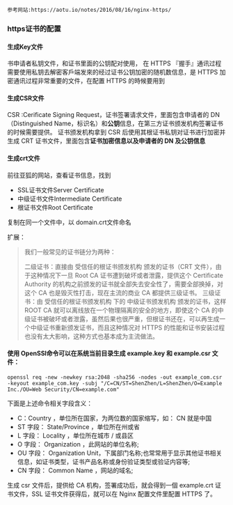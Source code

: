 `参考网站:https://aotu.io/notes/2016/08/16/nginx-https/ `

### https证书的配置

#### 生成Key文件

书申请者私钥文件，和证书里面的公钥配对使用，
在 HTTPS 『握手』通讯过程需要使用私钥去解密客戶端发來的经过证书公钥加密的随机数信息，是 HTTPS 加密通讯过程非常重要的文件，在配置 HTTPS 的時候要用到

#### 生成CSR文件

CSR :Cerificate Signing Request，证书签署请求文件，里面包含申请者的 DN（Distinguished Name，标识名）和**公钥**信息，在第三方证书颁发机构签署证书的时候需要提供。
证书颁发机构拿到 CSR 后使用其根证书私钥对证书进行加密并生成 CRT 证书文件，里面包含**证书加密信息以及申请者的 DN 及公钥信息**

#### 生成crt文件

前往亚狐的网站，查看证书信息，找到

- SSL证书文件Server Certificate
- 中级证书文件Intermediate Certificate
- 根证书文件Root Certificate

复制在同一个文件中，以 domain.crt文件命名

扩展：
>
>我们一般常见的证书链分为两种：
>
>二级证书：直接由 受信任的根证书颁发机构 颁发的证书（CRT 文件），由于这种情况下一旦 Root CA 证书遭到破坏或者泄露，提供这个 Certificate Authority 的机构之前颁发的证书就全部失去安全性了，需要全部换掉，对这个 CA 也是毁灭性打击，现在主流的商业 CA 都提供三级证书。
>三级证书：由 受信任的根证书颁发机构 下的 中级证书颁发机构 颁发的证书，这样 ROOT CA 就可以离线放在一个物理隔离的安全的地方，即使这个 CA 的中级证书被破坏或者泄露，虽然后果也很严重，但根证书还在，可以再生成一个中级证书重新颁发证书，而且这种情况对 HTTPS 的性能和证书安装过程也没有太大影响，这种方式也基本成为主流做法。
>


 

#### 使用 OpenSSl命令可以在系统当前目录生成 example.key 和 example.csr 文件：
```
openssl req -new -newkey rsa:2048 -sha256 -nodes -out example_com.csr -keyout example_com.key -subj "/C=CN/ST=ShenZhen/L=ShenZhen/O=Example Inc./OU=Web Security/CN=example.com"

```

下面是上述命令相关字段含义：

- C：Country ，单位所在国家，为两位数的国家缩写，如： CN 就是中国
- ST 字段： State/Province ，单位所在州或省
- L 字段： Locality ，单位所在城市 / 或县区
- O 字段： Organization ，此网站的单位名称;
- OU 字段： Organization Unit，下属部门名称;也常常用于显示其他证书相关信息，如证书类型，证书产品名称或身份验证类型或验证内容等;
- CN 字段： Common Name ，网站的域名;

生成 csr 文件后，提供给 CA 机构，签署成功后，就会得到一個 example.crt 证书文件，SSL 证书文件获得后，就可以在 Nginx 配置文件里配置 HTTPS 了。